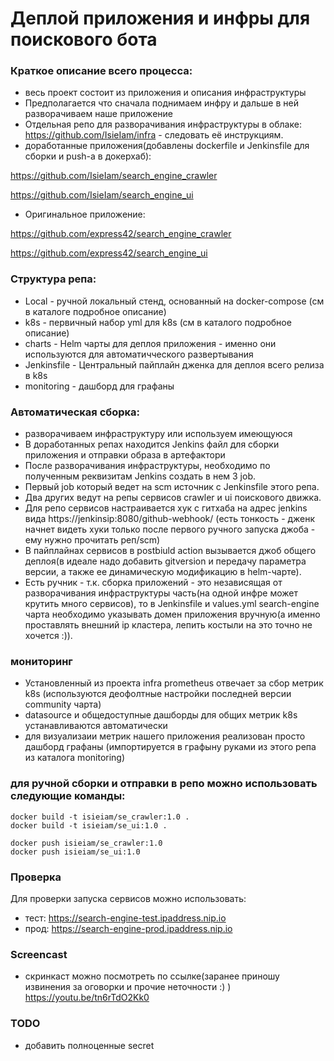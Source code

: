 # Деплой приложения и инфры для поискового бота

### Краткое описание всего процесса:
 - весь проект состоит из приложения и описания инфраструктуры
 - Предполагается что сначала поднимаем инфру и дальше в ней разворачиваем наше приложение
 - Отдельная репо для разворачивания инфраструктуры в облаке: https://github.com/IsieIam/infra - следовать её инструкциям.
 - доработанные приложения(добавлены dockerfile и Jenkinsfile для сборки и push-а в докерхаб):

https://github.com/IsieIam/search_engine_crawler

https://github.com/IsieIam/search_engine_ui

 - Оригинальное приложение:

https://github.com/express42/search_engine_crawler

https://github.com/express42/search_engine_ui

### Структура репа:
- Local - ручной локальный стенд, основанный на docker-compose (см в каталоге подробное описание)
- k8s - первичный набор yml для k8s (cм в каталого подробное описание)
- charts - Helm чарты для деплоя приложения - именно они используются для автоматичческого развертывания
- Jenkinsfile - Центральный пайплайн дженка для деплоя всего релиза в k8s
- monitoring - дашборд для графаны

### Автоматическая сборка:
 - разворачиваем инфраструктуру или используем имеющуюся
 - В доработанных репах находится Jenkins файл для сборки приложения и отправки образа в артефактори
 - После разворачивания инфраструктуры, необходимо по полученным реквизитам Jenkins создать в нем 3 job.
 - Первый job который ведет на scm источник с Jenkinsfile этого репа.
 - Два других ведут на репы сервисов crawler и ui поискового движка.
 - Для репо сервисов настраивается хук с гитхаба на адрес jenkins вида https://jenkinsip:8080/github-webhook/ (есть тонкость - дженк начнет видеть хуки только после первого ручного запуска джоба - ему нужно прочитать реп/scm)
 - В пайплайнах сервисов в postbiuld action вызывается джоб общего деплоя(в идеале надо добавить gitversion и передачу параметра версии, а также ее динамическую модификацию в helm-чарте).
 - Есть ручник - т.к. сборка приложений - это независящая от разворачивания инфраструктуры часть(на одной инфре может крутить много сервисов), то в Jenkinsfile и values.yml search-engine чарта необходимо указывать домен приложения вручную(а именно проставлять внешний ip кластера, лепить костыли на это точно не хочется :)).

### мониторинг
 - Установленный из проекта infra prometheus отвечает за сбор метрик k8s (используются деофолтные настройки последней версии community чарта)
 - datasource и общедоступные дашборды для общих метрик k8s устанавливаются автоматически
 - для визуализаии метрик нашего приложения реализован просто дашборд графаны (импортируется в графыну руками из этого репа из каталога monitoring)

###  для ручной сборки и отправки в репо можно использовать следующие команды:
```
docker build -t isieiam/se_crawler:1.0 .
docker build -t isieiam/se_ui:1.0 .

docker push isieiam/se_crawler:1.0
docker push isieiam/se_ui:1.0
```

### Проверка
Для проверки запуска сервисов можно использовать:

- тест: https://search-engine-test.ipaddress.nip.io
- прод: https://search-engine-prod.ipaddress.nip.io

### Screencast
- скринкаст можно посмотреть по ссылке(заранее приношу извинения за оговорки и прочие неточности :) )  https://youtu.be/tn6rTdO2Kk0

### TODO
 - добавить полноценные secret
